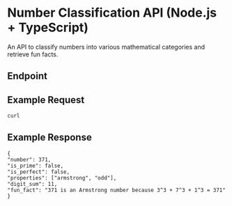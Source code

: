 # Number Classification API (Node.js + TypeScript)

An API to classify numbers into various mathematical categories and retrieve fun facts.

## Endpoint

## Example Request

```bash
curl
```

## Example Response

```
{
"number": 371,
"is_prime": false,
"is_perfect": false,
"properties": ["armstrong", "odd"],
"digit_sum": 11,
"fun_fact": "371 is an Armstrong number because 3^3 + 7^3 + 1^3 = 371"
}
```
